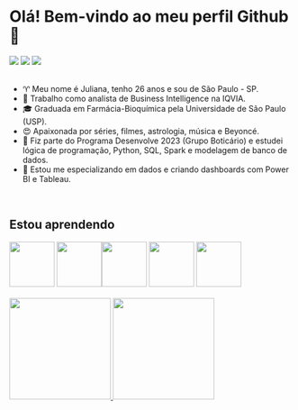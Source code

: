 # Olá! Bem-vindo ao meu perfil Github 👋

<div>
<a href="https://www.linkedin.com/in/juliana-rodrigues-da-conceicao/" target="_blank"><img src="https://img.shields.io/badge/-LinkedIn-%230077B5?style=for-the-badge&logo=linkedin&logoColor=white" target="_blank"></a> 
<a href="mailto:juliana.rodrigues.conceicao@alumni.usp.br"><img src="https://img.shields.io/badge/Gmail-D14836?style=for-the-badge&logo=gmail&logoColor=white" target="_blank"></a>
<a href="https://public.tableau.com/app/profile/jurodriguesc"><img src="https://img.shields.io/badge/-TABLEAU-E97627?style=for-the-badge&logo=tableau&logoColor=white" target="_blank"></a>
</div>

<br/>

- ♈ Meu nome é Juliana, tenho 26 anos e sou de São Paulo - SP.
- 🏢 Trabalho como analista de Business Intelligence na IQVIA.
- 🎓 Graduada em Farmácia-Bioquímica pela Universidade de São Paulo (USP).
- 😍 Apaixonada por séries, filmes, astrologia, música e Beyoncé. 
- 🌱 Fiz parte do Programa Desenvolve 2023 (Grupo Boticário) e estudei lógica de programação, Python, SQL, Spark e modelagem de banco de dados.
- 🧠 Estou me especializando em dados e criando dashboards com Power BI e Tableau.

</br>

## Estou aprendendo

<img src="https://github.com/microsoft/PowerBI-Icons/blob/2bf1c982fb24528eee1559a96a25eb534c175cfd/SVG/Power-BI.svg" width="80" height="80"/>
<img src="https://github.com/gilbarbara/logos/blob/c8749cfc4be0e67a266be0554282d73d967db910/logos/tableau-icon.svg" width="80" height="80"/><img src="https://cdn.jsdelivr.net/gh/devicons/devicon/icons/python/python-original.svg" width="80" height="80"/> <img src="https://cdn.jsdelivr.net/gh/devicons/devicon/icons/mysql/mysql-plain-wordmark.svg" width="80" height="80"/> <img src="https://cdn.jsdelivr.net/gh/devicons/devicon/icons/postgresql/postgresql-original-wordmark.svg" width="80" height="80"/>
          
          

<br/>
<br/>

<div>
	<a href="https://github.com/jurodriguesc">
	  <img height="180em" src="https://github-readme-stats.vercel.app/api?username=julianarodriguesc&count_private=true&show_icons=true&theme=dracula" />
	</a>
	<a href="https://github.com/jurodriguesc">
	  <img height="180em" src="https://github-readme-stats.vercel.app/api/top-langs/?username=jurodriguesc&theme=dracula&layout=compact" />
	</a>

</div>

</br>
            
          
